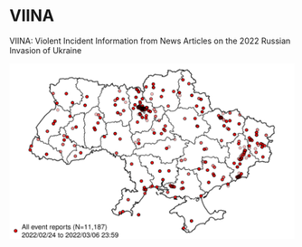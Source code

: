 # VIINA
VIINA: Violent Incident Information from News Articles on the 2022 Russian Invasion of Ukraine

![All events](Figures/Maps/map_all_latest.png "All event reports, by location")